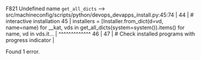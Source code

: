 F821 Undefined name `get_all_dicts`
  --> src/machineconfig/scripts/python/devops_devapps_install.py:45:74
   |
44 |     # interactive installation
45 |     installers = [Installer.from_dict(d=vd, name=name) for __kat, vds in get_all_dicts(system=system()).items() for name, vd in vds.it…
   |                                                                          ^^^^^^^^^^^^^
46 |
47 |     # Check installed programs with progress indicator
   |

Found 1 error.
